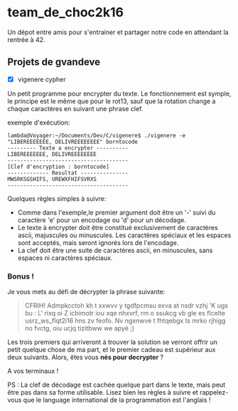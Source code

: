 # team_de_choc2k16

Un dépot entre amis pour s'entrainer et partager notre code en attendant la rentrée à 42.

## Projets de gvandeve

- [x] vigenere cypher

Un petit programme pour encrypter du texte.
Le fonctionnement est symple, le principe est le même que pour le rot13, sauf que la rotation change a chaque caractères en suivant une phrase clef.

exemple d'exécution:

```
lambda@Voyager:~/Documents/Dev/C/vigenere$ ./vigenere -e "LIBEREEEEEEE, DELIVREEEEEEEE" borntocode
--------- Texte a encrypter ----------
LIBEREEEEEEE, DELIVREEEEEEEE
--------------------------------------
[Clef d'encryption : borntocode]
------------- Resultat ---------------
MWSRKSGSHIFS, UREWXFHIFSVRXS
--------------------------------------
```

Quelques règles simples à suivre:
- Comme dans l'exemple,le premier argument doit être un '-' suivi du caractère 'e' pour un encodage ou 'd' pour un décodage.
- Le texte à encrypter doit être constitué exclusivement de caractères ascii, majuscules ou minuscules. Les caractères spéciaux et les espaces sont acceptés, mais seront ignorés lors de l'encodage.
- La clef doit être une suite de caractères ascii, en minuscules, sans espaces ni caractères spéciaux.

### Bonus !

Je vous mets au défi de décrypter la phrase suivante:

> CFRIH! Admpkcctoh kh t xxwvv y tgdfpcmsu exva at nsdr vzhj 'K ugs bu : L' rixq oi Z icbimotr iou xqe nhxvrf, rm o ssukcg vb gle es flcelte usrz_ws_flqt2i16 hns zv feofo. Nv ngxnwve t fhtqebgx ts mrko rjhigg no fvctg, oiu ucjq tizitbww we apyé ;)

Les trois premiers qui arriveront à trouver la solution se verront offrir un petit quelque chose de ma part, et le premier cadeau est supérieur aux deux suivants. Alors, êtes vous __nés pour decrypter__ ?

A vos terminaux !

PS : La clef de décodage est cachée quelque part dans le texte, mais peut être pas dans sa forme utilisable. Lisez bien les règles à suivre et rappelez-vous que le language international de la programmation est l'anglais !
